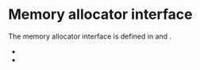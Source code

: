 # Memory allocator interface

<div>
  <p>
  The memory allocator interface is defined in <Anchor 
  href="https://github.com/ziglang/zig/blob/master/lib/std/mem/Allocator.zig" 
  text="std/mem/Allocator.zig" 
  alt="Zig std.mem module" /> and <Anchor 
  href="https://github.com/ziglang/zig/blob/master/lib/std/mem.zig" 
  text="std/mem.zig" 
  alt="Zig std.mem module" />.
  </p>
</div>

- <Anchor 
  href="https://youtu.be/vHWiDx_l4V0" 
  text="What's a Memory Allocator Anyway? - Benjamin Feng" 
  alt="Benjamin Feng explains what a memory allocator is, and showcases various memory allocators in Zig" />
- <Anchor 
  href="https://www.lagerdata.com/articles/testing-memory-allocation-failures-with-zig" 
  text="Testing memory allocation failures with Zig" />
